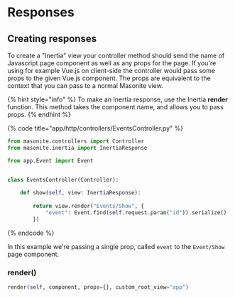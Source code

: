 # Responses

## Creating responses

To create a "Inertia" view your controller method should send the name of Javascript page component as well as any props for the page. If you're using for example Vue.js on client-side the controller would pass some props to the given Vue.js component. The props are equivalent to the context that you can pass to a normal Masonite view.

{% hint style="info" %}
To make an Inertia response, use the Inertia **render** function. This method takes the component name, and allows you to pass props.
{% endhint %}

{% code title="app/http/controllers/EventsController.py" %}
```python
from masonite.controllers import Controller
from masonite.inertia import InertiaResponse

from app.Event import Event


class EventsController(Controller):
    
    def show(self, view: InertiaResponse):
        
        return view.render("Events/Show", {
            "event": Event.find(self.request.param("id")).serialize()
        })
```
{% endcode %}

In this example we're passing a single prop, called `event` to the `Event/Show` page component.

### render\(\)

```python
render(self, component, props={}, custom_root_view="app")
```


